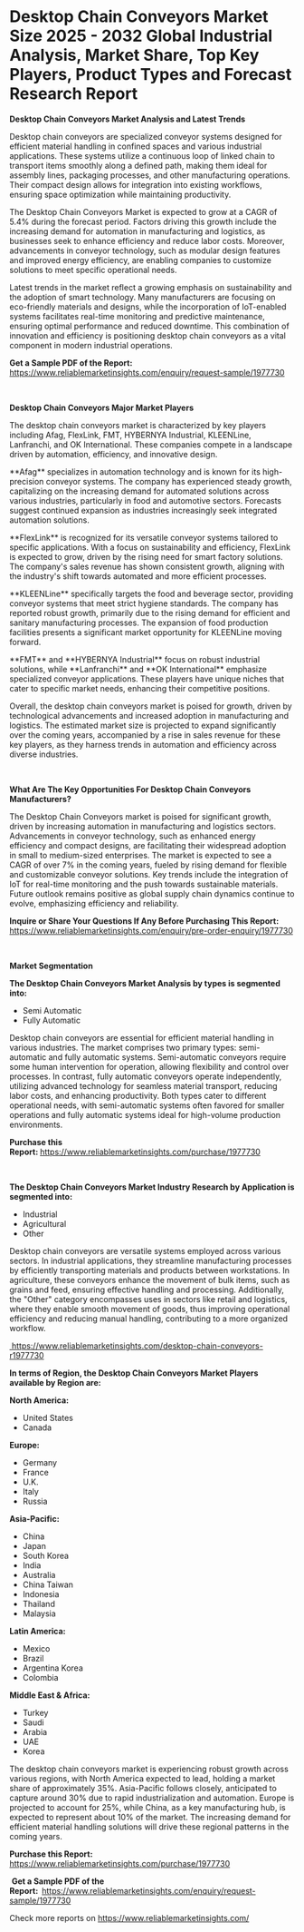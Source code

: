 <p><h1>Desktop Chain Conveyors Market Size 2025 - 2032 Global Industrial Analysis, Market Share, Top Key Players, Product Types and Forecast Research Report</h1></p><p><strong>Desktop Chain Conveyors Market Analysis and Latest Trends</strong></p>
<p><p>Desktop chain conveyors are specialized conveyor systems designed for efficient material handling in confined spaces and various industrial applications. These systems utilize a continuous loop of linked chain to transport items smoothly along a defined path, making them ideal for assembly lines, packaging processes, and other manufacturing operations. Their compact design allows for integration into existing workflows, ensuring space optimization while maintaining productivity.</p><p>The Desktop Chain Conveyors Market is expected to grow at a CAGR of 5.4% during the forecast period. Factors driving this growth include the increasing demand for automation in manufacturing and logistics, as businesses seek to enhance efficiency and reduce labor costs. Moreover, advancements in conveyor technology, such as modular design features and improved energy efficiency, are enabling companies to customize solutions to meet specific operational needs.</p><p>Latest trends in the market reflect a growing emphasis on sustainability and the adoption of smart technology. Many manufacturers are focusing on eco-friendly materials and designs, while the incorporation of IoT-enabled systems facilitates real-time monitoring and predictive maintenance, ensuring optimal performance and reduced downtime. This combination of innovation and efficiency is positioning desktop chain conveyors as a vital component in modern industrial operations.</p></p>
<p><strong>Get a Sample PDF of the Report:&nbsp;</strong> <a href="https://www.reliablemarketinsights.com/enquiry/request-sample/1977730?utm_campaign=2214&utm_medium=2&utm_source=Github&utm_content=ia&utm_term=01032025&utm_id=desktop-chain-conveyors">https://www.reliablemarketinsights.com/enquiry/request-sample/1977730</a></p>
<p>&nbsp;</p>
<p><strong>Desktop Chain Conveyors Major Market Players</strong></p>
<p><p>The desktop chain conveyors market is characterized by key players including Afag, FlexLink, FMT, HYBERNYA Industrial, KLEENLine, Lanfranchi, and OK International. These companies compete in a landscape driven by automation, efficiency, and innovative design.</p><p>**Afag** specializes in automation technology and is known for its high-precision conveyor systems. The company has experienced steady growth, capitalizing on the increasing demand for automated solutions across various industries, particularly in food and automotive sectors. Forecasts suggest continued expansion as industries increasingly seek integrated automation solutions.</p><p>**FlexLink** is recognized for its versatile conveyor systems tailored to specific applications. With a focus on sustainability and efficiency, FlexLink is expected to grow, driven by the rising need for smart factory solutions. The company's sales revenue has shown consistent growth, aligning with the industry's shift towards automated and more efficient processes.</p><p>**KLEENLine** specifically targets the food and beverage sector, providing conveyor systems that meet strict hygiene standards. The company has reported robust growth, primarily due to the rising demand for efficient and sanitary manufacturing processes. The expansion of food production facilities presents a significant market opportunity for KLEENLine moving forward.</p><p>**FMT** and **HYBERNYA Industrial** focus on robust industrial solutions, while **Lanfranchi** and **OK International** emphasize specialized conveyor applications. These players have unique niches that cater to specific market needs, enhancing their competitive positions.</p><p>Overall, the desktop chain conveyors market is poised for growth, driven by technological advancements and increased adoption in manufacturing and logistics. The estimated market size is projected to expand significantly over the coming years, accompanied by a rise in sales revenue for these key players, as they harness trends in automation and efficiency across diverse industries.</p></p>
<p>&nbsp;</p>
<p><strong>What Are The Key Opportunities For Desktop Chain Conveyors Manufacturers?</strong></p>
<p><p>The Desktop Chain Conveyors market is poised for significant growth, driven by increasing automation in manufacturing and logistics sectors. Advancements in conveyor technology, such as enhanced energy efficiency and compact designs, are facilitating their widespread adoption in small to medium-sized enterprises. The market is expected to see a CAGR of over 7% in the coming years, fueled by rising demand for flexible and customizable conveyor solutions. Key trends include the integration of IoT for real-time monitoring and the push towards sustainable materials. Future outlook remains positive as global supply chain dynamics continue to evolve, emphasizing efficiency and reliability.</p></p>
<p><strong>Inquire or Share Your Questions If Any Before Purchasing This Report:</strong> <a href="https://www.reliablemarketinsights.com/enquiry/pre-order-enquiry/1977730?utm_campaign=2214&utm_medium=2&utm_source=Github&utm_content=ia&utm_term=01032025&utm_id=desktop-chain-conveyors">https://www.reliablemarketinsights.com/enquiry/pre-order-enquiry/1977730</a></p>
<p>&nbsp;</p>
<p><strong>Market Segmentation</strong></p>
<p><strong>The Desktop Chain Conveyors Market Analysis by types is segmented into:</strong></p>
<p><ul><li>Semi Automatic</li><li>Fully Automatic</li></ul></p>
<p><p>Desktop chain conveyors are essential for efficient material handling in various industries. The market comprises two primary types: semi-automatic and fully automatic systems. Semi-automatic conveyors require some human intervention for operation, allowing flexibility and control over processes. In contrast, fully automatic conveyors operate independently, utilizing advanced technology for seamless material transport, reducing labor costs, and enhancing productivity. Both types cater to different operational needs, with semi-automatic systems often favored for smaller operations and fully automatic systems ideal for high-volume production environments.</p></p>
<p><strong>Purchase this Report:&nbsp;</strong><a href="https://www.reliablemarketinsights.com/purchase/1977730?utm_campaign=2214&utm_medium=2&utm_source=Github&utm_content=ia&utm_term=01032025&utm_id=desktop-chain-conveyors">https://www.reliablemarketinsights.com/purchase/1977730</a></p>
<p>&nbsp;</p>
<p><strong>The Desktop Chain Conveyors Market Industry Research by Application is segmented into:</strong></p>
<p><ul><li>Industrial</li><li>Agricultural</li><li>Other</li></ul></p>
<p><p>Desktop chain conveyors are versatile systems employed across various sectors. In industrial applications, they streamline manufacturing processes by efficiently transporting materials and products between workstations. In agriculture, these conveyors enhance the movement of bulk items, such as grains and feed, ensuring effective handling and processing. Additionally, the "Other" category encompasses uses in sectors like retail and logistics, where they enable smooth movement of goods, thus improving operational efficiency and reducing manual handling, contributing to a more organized workflow.</p></p>
<p><a href="https://www.reliablemarketinsights.com/desktop-chain-conveyors-r1977730?utm_campaign=2214&utm_medium=2&utm_source=Github&utm_content=ia&utm_term=01032025&utm_id=desktop-chain-conveyors">&nbsp;https://www.reliablemarketinsights.com/desktop-chain-conveyors-r1977730</a></p>
<p><strong>In terms of Region, the Desktop Chain Conveyors Market Players available by Region are:</strong></p>
<p>
    <p> <strong> North America: </strong>
        <ul>
            <li>United States</li>
            <li>Canada</li>
        </ul>
        </p> 
    <p> <strong> Europe: </strong>
        <ul>
            <li>Germany</li>
            <li>France</li>
            <li>U.K.</li>
            <li>Italy</li>
            <li>Russia</li>
        </ul>
        </p> 
    <p> <strong> Asia-Pacific: </strong>
        <ul>
            <li>China</li>
            <li>Japan</li>
            <li>South Korea</li>
            <li>India</li>
            <li>Australia</li>
            <li>China Taiwan</li>
            <li>Indonesia</li>
            <li>Thailand</li>
            <li>Malaysia</li>
        </ul>
        </p> 
    <p> <strong> Latin America: </strong>
        <ul>
            <li>Mexico</li>
            <li>Brazil</li>
            <li>Argentina Korea</li>
            <li>Colombia</li>
        </ul>
        </p> 
    <p> <strong> Middle East & Africa: </strong>
        <ul>
            <li>Turkey</li>
            <li>Saudi</li>
            <li>Arabia</li>
            <li>UAE</li>
            <li>Korea</li>
        </ul>
    </p>
    </p>
<p><p>The desktop chain conveyors market is experiencing robust growth across various regions, with North America expected to lead, holding a market share of approximately 35%. Asia-Pacific follows closely, anticipated to capture around 30% due to rapid industrialization and automation. Europe is projected to account for 25%, while China, as a key manufacturing hub, is expected to represent about 10% of the market. The increasing demand for efficient material handling solutions will drive these regional patterns in the coming years.</p></p>
<p><strong>Purchase this Report: </strong><a href="https://www.reliablemarketinsights.com/purchase/1977730?utm_campaign=2214&utm_medium=2&utm_source=Github&utm_content=ia&utm_term=01032025&utm_id=desktop-chain-conveyors">https://www.reliablemarketinsights.com/purchase/1977730</a></p>
<p>&nbsp;<strong>Get a Sample PDF of the Report:&nbsp;&nbsp;</strong><a href="https://www.reliablemarketinsights.com/enquiry/request-sample/1977730?utm_campaign=2214&utm_medium=2&utm_source=Github&utm_content=ia&utm_term=01032025&utm_id=desktop-chain-conveyors">https://www.reliablemarketinsights.com/enquiry/request-sample/1977730</a></p>
<p><strong></strong></p>
<p>Check more reports on <a href="https://www.reliablemarketinsights.com/?utm_campaign=2214&utm_medium=2&utm_source=Github&utm_content=ia&utm_term=01032025&utm_id=desktop-chain-conveyors">https://www.reliablemarketinsights.com/</a></p>